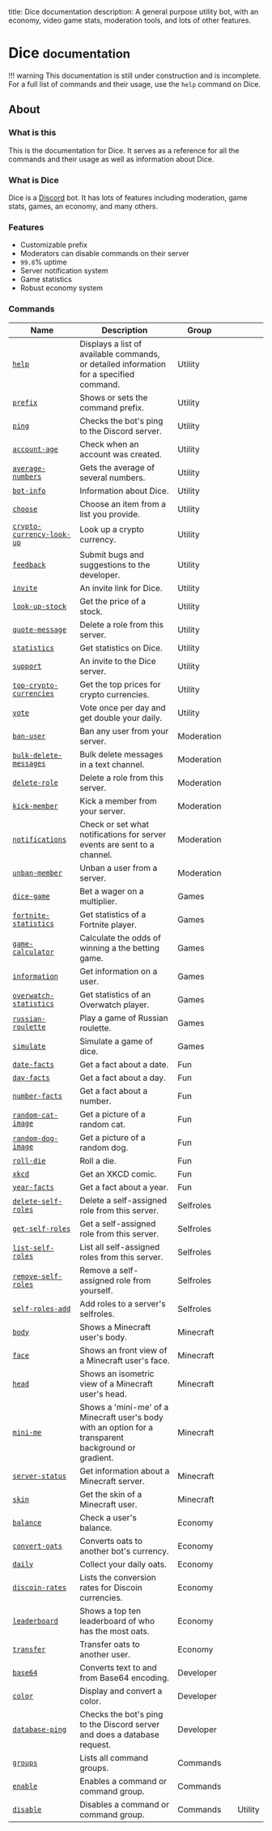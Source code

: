 title: Dice documentation
description: A general purpose utility bot, with an economy, video game stats, moderation tools, and lots of other features.

# Dice <small>documentation</small>

!!! warning
    This documentation is still under construction and is incomplete. For a full list of commands and their usage, use the `help` command on Dice.

## About

### What is this

This is the documentation for Dice. It serves as a reference for all the commands and their usage as well as information about Dice.

### What is Dice

Dice is a [Discord](https://discordapp.com) bot. It has lots of features including moderation, game stats, games, an economy, and many others.

### Features

* Customizable prefix
* Moderators can disable commands on their server
* `99.8`% uptime
* Server notification system
* Game statistics
* Robust economy system

### Commands

| Name                                                                   | Description                                                                                           | Group      |     |         |
|------------------------------------------------------------------------|-------------------------------------------------------------------------------------------------------|------------|-----|---------|
| [`help`](/commands/utility/help)                                       | Displays a list of available commands, or detailed information for a specified command.               | Utility    |     |         |
| [`prefix`](/commands/utility/prefix)                                   | Shows or sets the command prefix.                                                                     | Utility    |     |         |
| [`ping`](/commands/utility/ping)                                       | Checks the bot's ping to the Discord server.                                                          | Utility    |     |         |
| [`account-age`](/commands/utility/account-age)                         | Check when an account was created.                                                                    | Utility    |     |         |
| [`average-numbers`](/commands/utility/average-numbers)                 | Gets the average of several numbers.                                                                  | Utility    |     |         |
| [`bot-info`](/commands/utility/bot-info)                               | Information about Dice.                                                                               | Utility    |     |         |
| [`choose`](/commands/utility/choose)                                   | Choose an item from a list you provide.                                                               | Utility    |     |         |
| [`crypto-currency-look-up`](/commands/utility/crypto-currency-look-up) | Look up a crypto currency.                                                                            | Utility    |     |         |
| [`feedback`](/commands/utility/feedback)                               | Submit bugs and suggestions to the developer.                                                         | Utility    |     |         |
| [`invite`](/commands/utility/invite)                                   | An invite link for Dice.                                                                              | Utility    |     |         |
| [`look-up-stock`](/commands/utility/look-up-stock)                     | Get the price of a stock.                                                                             | Utility    |     |         |
| [`quote-message`](/commands/utility/quote-message)                     | Delete a role from this server.                                                                       | Utility    |     |         |
| [`statistics`](/commands/utility/statistics)                           | Get statistics on Dice.                                                                               | Utility    |     |         |
| [`support`](/commands/utility/support)                                 | An invite to the Dice server.                                                                         | Utility    |     |         |
| [`top-crypto-currencies`](/commands/utility/top-crypto-currencies)     | Get the top prices for crypto currencies.                                                             | Utility    |     |         |
| [`vote`](/commands/utility/vote)                                       | Vote once per day and get double your daily.                                                          | Utility    |     |         |
| [`ban-user`](/commands/moderation/ban-user)                            | Ban any user from your server.                                                                        | Moderation |     |         |
| [`bulk-delete-messages`](/commands/moderation/bulk-delete-messages)    | Bulk delete messages in a text channel.                                                               | Moderation |     |         |
| [`delete-role`](/commands/moderation/delete-role)                      | Delete a role from this server.                                                                       | Moderation |     |         |
| [`kick-member`](/commands/moderation/kick-member)                      | Kick a member from your server.                                                                       | Moderation |     |         |
| [`notifications`](/commands/moderation/notifications)                  | Check or set what notifications for server events are sent to a channel.                              | Moderation |     |         |
| [`unban-member`](/commands/moderation/unban-member)                    | Unban a user from a server.                                                                           | Moderation |     |         |
| [`dice-game`](/commands/games/dice-game)                               | Bet a wager on a multiplier.                                                                          | Games      |     |         |
| [`fortnite-statistics`](/commands/games/fortnite-statistics)           | Get statistics of a Fortnite player.                                                                  | Games      |     |         |
| [`game-calculator`](/commands/games/game-calculator)                   | Calculate the odds of winning a the betting game.                                                     | Games      |     |         |
| [`information`](/commands/games/information)                           | Get information on a user.                                                                            | Games      |     |         |
| [`overwatch-statistics`](/commands/games/overwatch-statistics)         | Get statistics of an Overwatch player.                                                                | Games      |     |         |
| [`russian-roulette`](/commands/games/russian-roulette)                 | Play a game of Russian roulette.                                                                      | Games      |     |         |
| [`simulate`](/commands/games/simulate)                                 | Simulate a game of dice.                                                                              | Games      |     |         |
| [`date-facts`](/commands/fun/date-facts)                               | Get a fact about a date.                                                                              | Fun        |     |         |
| [`day-facts`](/commands/fun/day-facts)                                 | Get a fact about a day.                                                                               | Fun        |     |         |
| [`number-facts`](/commands/fun/number-facts)                           | Get a fact about a number.                                                                            | Fun        |     |         |
| [`random-cat-image`](/commands/fun/random-cat-image)                   | Get a picture of a random cat.                                                                        | Fun        |     |         |
| [`random-dog-image`](/commands/fun/random-dog-image)                   | Get a picture of a random dog.                                                                        | Fun        |     |         |
| [`roll-die`](/commands/fun/roll-die)                                   | Roll a die.                                                                                           | Fun        |     |         |
| [`xkcd`](/commands/fun/xkcd)                                           | Get an XKCD comic.                                                                                    | Fun        |     |         |
| [`year-facts`](/commands/fun/year-facts)                               | Get a fact about a year.                                                                              | Fun        |     |         |
| [`delete-self-roles`](/commands/selfroles/delete-self-roles)           | Delete a self-assigned role from this server.                                                         | Selfroles  |     |         |
| [`get-self-roles`](/commands/selfroles/get-self-roles)                 | Get a self-assigned role from this server.                                                            | Selfroles  |     |         |
| [`list-self-roles`](/commands/selfroles/list-self-roles)               | List all self-assigned roles from this server.                                                        | Selfroles  |     |         |
| [`remove-self-roles`](/commands/selfroles/remove-self-roles)           | Remove a self-assigned role from yourself.                                                            | Selfroles  |     |         |
| [`self-roles-add`](/commands/selfroles/self-roles-add)                 | Add roles to a server's selfroles.                                                                    | Selfroles  |     |         |
| [`body`](/commands/minecraft/body)                                     | Shows a Minecraft user's body.                                                                        | Minecraft  |     |         |
| [`face`](/commands/minecraft/face)                                     | Shows an front view of a Minecraft user's face.                                                       | Minecraft  |     |         |
| [`head`](/commands/minecraft/head)                                     | Shows an isometric view of a Minecraft user's head.                                                   | Minecraft  |     |         |
| [`mini-me`](/commands/minecraft/mini-me)                               | Shows a 'mini-me' of a Minecraft user's body with an option for a transparent background or gradient. | Minecraft  |     |         |
| [`server-status`](/commands/minecraft/server-status)                   | Get information about a Minecraft server.                                                             | Minecraft  |     |         |
| [`skin`](/commands/minecraft/skin)                                     | Get the skin of a Minecraft user.                                                                     | Minecraft  |     |         |
| [`balance`](/commands/economy/balance)                                 | Check a user's balance.                                                                               | Economy    |     |         |
| [`convert-oats`](/commands/economy/convert-oats)                       | Converts oats to another bot's currency.                                                              | Economy    |     |         |
| [`daily`](/commands/economy/daily)                                     | Collect your daily oats.                                                                              | Economy    |     |         |
| [`discoin-rates`](/commands/economy/discoin-rates)                     | Lists the conversion rates for Discoin currencies.                                                    | Economy    |     |         |
| [`leaderboard`](/commands/economy/leaderboard)                         | Shows a top ten leaderboard of who has the most oats.                                                 | Economy    |     |         |
| [`transfer`](/commands/economy/transfer)                               | Transfer oats to another user.                                                                        | Economy    |     |         |
| [`base64`](/commands/developer/base64)                                 | Converts text to and from Base64 encoding.                                                            | Developer  |     |         |
| [`color`](/commands/developer/color)                                   | Display and convert a color.                                                                          | Developer  |     |         |
| [`database-ping`](/commands/developer/database-ping)                   | Checks the bot's ping to the Discord server and does a database request.                              | Developer  |     |         |
| [`groups`](/commands/commands/groups)                                  | Lists all command groups.                                                                             | Commands   |     |         |
| [`enable`](/commands/commands/enable)                                  | Enables a command or command group.                                                                   | Commands   |     |         |
| [`disable`](/commands/commands/disable)                                | Disables a command or command group.                                                                  | Commands   |     | Utility |
